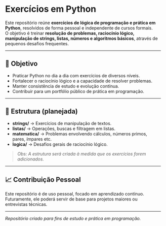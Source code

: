 # Exercícios em Python

Este repositório reúne **exercícios de lógica de programação e prática em Python**, resolvidos de forma pessoal e independente de cursos formais.  
O objetivo é treinar **resolução de problemas, raciocínio lógico, manipulação de strings, listas, números e algoritmos básicos**, através de pequenos desafios frequentes.

---

## 🎯 Objetivo
- Praticar Python no dia a dia com exercícios de diversos níveis.  
- Fortalecer o raciocínio lógico e a capacidade de resolver problemas.  
- Manter consistência de estudo e evolução contínua.  
- Contribuir para um portfólio público de prática em programação.

---

## 📂 Estrutura (planejada)
- **strings/** → Exercícios de manipulação de textos.  
- **listas/** → Operações, buscas e filtragem em listas.  
- **matematica/** → Problemas envolvendo cálculos, números primos, pares, ímpares etc.  
- **logica/** → Desafios gerais de raciocínio lógico.  

> *Obs: A estrutura será criada à medida que os exercícios forem adicionados.*


---

## 📈 Contribuição Pessoal
Este repositório é de uso pessoal, focado em aprendizado contínuo.  
Futuramente, ele poderá servir de base para projetos maiores ou entrevistas técnicas.  

---

*Repositório criado para fins de estudo e prática em programação.*
